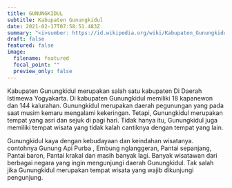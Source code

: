 ```yaml
---
title: GUNUNGKIDUL
subtitle: Kabupaten Gunungkidul
date: 2021-02-17T07:58:51.483Z
summary: "<i>sumber: https://id.wikipedia.org/wiki/Kabupaten_Gunungkidul"
draft: false
featured: false
image:
  filename: featured
  focal_point: ""
  preview_only: false
---
```

Kabupaten Gunungkidul merupakan salah satu kabupaten Di Daerah Istimewa Yogyakarta. Di kabupaten Gunungkidul memiliki 18 kapanewon dan 144 kalurahan. Gunungkidul merupakan daerah pegunungan yang pada saat musim kemaru mengalami kekeringan. Tetapi, Gunungkidul merupakan tempat yang asri dan sejuk di pagi hari. Tidak hanya itu, Gunungkidul juga memiliki tempat wisata yang tidak kalah cantiknya dengan tempat yang lain. 

Gunungkidul kaya dengan kebudayaan dan keindahan wisatanya. contohnya Gunung Api Purba , Embung nglanggeran, Pantai sepanjang, Pantai baron, Pantai krakal dan masih banyak lagi. Banyak wisatawan dari berbagai negara yang ingin mengunjungi daerah Gunungkidul. Tak salah jika Gunungkidul merupakan tempat wisata yang wajib dikunjungi pengunjung.